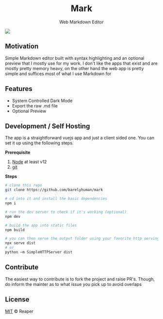 <h1 align="center">Mark</h1>
<p align="center">Web Markdown Editor</p>

[![](https://img.shields.io/badge/license-mit-black?style=for-the-badge)](LICENSE)

## Motivation

Simple Markdown editor built with syntax highlighting and an optional preview that I mostly use for my work. I don't like the apps that exist and are mostly pretty memory heavy, on the other hand the web app is pretty simple and suffices most of what I use Markdown for

## Features

- System Controlled Dark Mode
- Export the raw .md file
- Optional Preview

## Development / Self Hosting 

The app is a straightforward vuejs app and just a client sided one. You can set it up using the following steps. 

**Prerequisite**
1. [Node](https://nodejs.org/en/) at least v12 
2. [git](https://git-scm.com/)

**Steps**
```sh
# clone this repo 
git clone https://github.com/barelyhuman/mark

# cd into it and install the basic dependencies
npm i 

# run the dev server to check if it's working (optional)
npm dev 

# build the app into static files 
npm build

# you can then serve the output folder using your favorite http serving solution 
npx serve dist
# or 
python –m SimpleHTTPServer dist
```


## Contribute

The easiest way to contribute is to fork the project and raise PR's. Though, do inform the mainter as to what issue you pick up to avoid overlaps

## License

[MIT](LICENSE) &copy; Reaper
